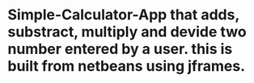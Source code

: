 # Simple-Calculator-App that adds, substract, multiply and devide two number entered by a user. this is built from netbeans using jframes. 
